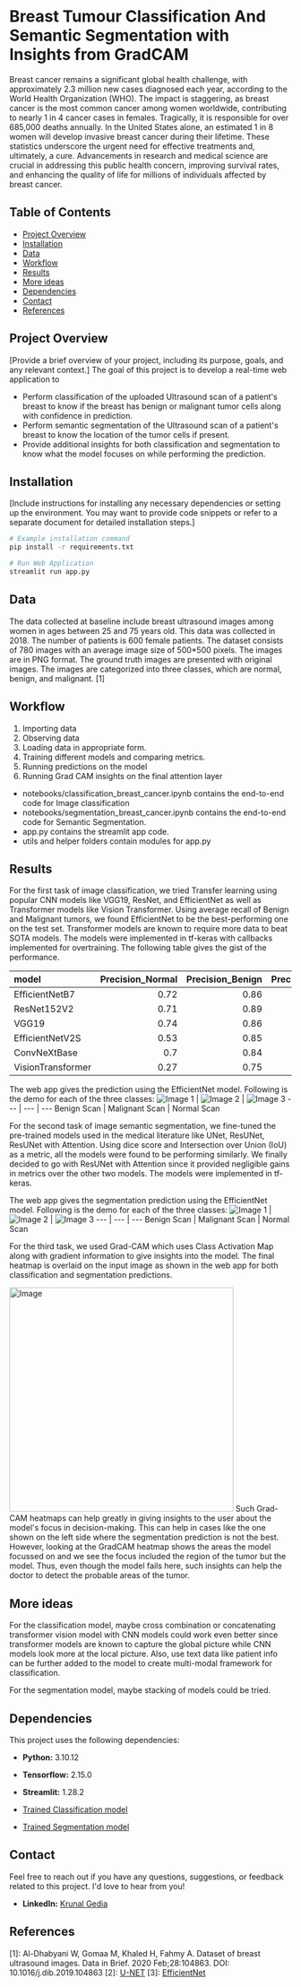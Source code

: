 # Breast Tumour Classification And Semantic Segmentation with Insights from GradCAM

Breast cancer remains a significant global health challenge, with approximately 2.3 million new cases diagnosed each year, according to the World Health Organization (WHO). The impact is staggering, as breast cancer is the most common cancer among women worldwide, contributing to nearly 1 in 4 cancer cases in females. Tragically, it is responsible for over 685,000 deaths annually. In the United States alone, an estimated 1 in 8 women will develop invasive breast cancer during their lifetime. These statistics underscore the urgent need for effective treatments and, ultimately, a cure. Advancements in research and medical science are crucial in addressing this public health concern, improving survival rates, and enhancing the quality of life for millions of individuals affected by breast cancer.

## Table of Contents

- [Project Overview](#project-overview)
- [Installation](#installation)
- [Data](#data)
- [Workflow](#workflow)
- [Results](#results)
- [More ideas](#More-ideas)
- [Dependencies](#dependencies)
- [Contact](#contact)
- [References](#references)

## Project Overview

[Provide a brief overview of your project, including its purpose, goals, and any relevant context.]
The goal of this project is to develop a real-time web application to
* Perform classification of the uploaded Ultrasound scan of a patient's breast to know if the breast has benign or malignant tumor cells along with confidence in prediction. 
* Perform semantic segmentation of the Ultrasound scan of a patient's breast to know the location of the tumor cells if present.
* Provide additional insights for both classification and segmentation to know what the model focuses on while performing the prediction.

## Installation

[Include instructions for installing any necessary dependencies or setting up the environment. You may want to provide code snippets or refer to a separate document for detailed installation steps.]

```bash
# Example installation command
pip install -r requirements.txt

# Run Web Application
streamlit run app.py
```

## Data
The data collected at baseline include breast ultrasound images among women in ages between 25 and 75 years old. This data was collected in 2018. The number of patients is 600 female patients. The dataset consists of 780 images with an average image size of 500*500 pixels. The images are in PNG format. The ground truth images are presented with original images. The images are categorized into three classes, which are normal, benign, and malignant. [1]

## Workflow
1. Importing data
2. Observing data
3. Loading data in appropriate form.
4. Training different models and comparing metrics.
5. Running predictions on the model
6. Running Grad CAM insights on the final attention layer

* notebooks/classification_breast_cancer.ipynb contains the end-to-end code for Image classification
* notebooks/segmentation_breast_cancer.ipynb contains the end-to-end code for Semantic Segmentation.
* app.py contains the streamlit app code.
* utils and helper folders contain modules for app.py

## Results
For the first task of image classification, we tried Transfer learning using popular CNN models like VGG19, ResNet, and EfficientNet as well as Transformer models like Vision Transformer. Using average recall of Benign and Malignant tumors, we found EfficientNet to be the best-performing one on the test set. Transformer models are known to require more data to beat SOTA models. The models were implemented in tf-keras with callbacks implemented for overtraining.
The following table gives the gist of the performance.

| model           |   Precision_Normal |   Precision_Benign |   Precision_Malignant |   Recall_Normal |   Recall_Benign |   Recall_Malignant |   Recall_BM |
|:----------------|-------------------:|-------------------:|----------------------:|----------------:|----------------:|-------------------:|------------:|
| EfficientNetB7  |               0.72 |               0.86 |                  0.82 |            0.85 |            0.83 |               0.78 |        0.81 |
| ResNet152V2     |               0.71 |               0.89 |                  0.86 |            0.89 |            0.88 |               0.73 |        0.8  |
| VGG19           |               0.74 |               0.86 |                  0.62 |            0.93 |            0.73 |               0.73 |        0.73 |
| EfficientNetV2S |               0.53 |               0.85 |                  0.69 |            0.89 |            0.69 |               0.66 |        0.68 |
| ConvNeXtBase    |               0.7  |               0.84 |                  0.7  |            0.78 |            0.8  |               0.73 |        0.76 |
| VisionTransformer         |               0.27 |               0.75 |                  0.45 |            0.81 |            0.07 |               0.73 |        0.4  |

The web app gives the prediction using the EfficientNet model. Following is the demo for each of the three classes:
![Image 1](https://github.com/krunalgedia/BreastTumourClassificationAndSegmentationWithGradCAM/blob/main/images_app/opening_page.png) | ![Image 2](https://github.com/krunalgedia/BreastTumourClassificationAndSegmentationWithGradCAM/blob/main/images_app/malignant_detect.png) | ![Image 3](https://github.com/krunalgedia/BreastTumourClassificationAndSegmentationWithGradCAM/blob/main/images_app/normal_detect.png)
--- | --- | ---
Benign Scan | Malignant Scan | Normal Scan


For the second task of image semantic segmentation, we fine-tuned the pre-trained models used in the medical literature like UNet, ResUNet, ResUNet with Attention. Using dice score and Intersection over Union (IoU) as a metric, all the models were found to be performing similarly. We finally decided to go with ResUNet with Attention since it provided negligible gains in metrics over the other two models. The models were implemented in tf-keras.

The web app gives the segmentation prediction using the EfficientNet model. Following is the demo for each of the three classes:
![Image 1](https://github.com/krunalgedia/BreastTumourClassificationAndSegmentationWithGradCAM/blob/main/images_app/benign.gif) | ![Image 2](https://github.com/krunalgedia/BreastTumourClassificationAndSegmentationWithGradCAM/blob/main/images_app/malignant.gif) | ![Image 3](https://github.com/krunalgedia/BreastTumourClassificationAndSegmentationWithGradCAM/blob/main/images_app/normal.gif)
--- | --- | ---
Benign Scan | Malignant Scan | Normal Scan

For the third task, we used Grad-CAM which uses Class Activation Map along with gradient information to give insights into the model. The final heatmap is overlaid on the input image as shown in the web app for both classification and segmentation predictions.

<img src="https://github.com/krunalgedia/BreastTumourClassificationAndSegmentationWithGradCAM/blob/main/images_app/difficult.gif" alt="Image" width="400"/> Such Grad-CAM heatmaps can help greatly in giving insights to the user about the model's focus in decision-making. This can help in cases like the one shown on the left side where the segmentation prediction is not the best. However, looking at the GradCAM heatmap shows the areas the model focussed on and we see the focus included the region of the tumor but the model. Thus, even though the model fails here, such insights can help the doctor to detect the probable areas of the tumor.

## More ideas

For the classification model, maybe cross combination or concatenating transformer vision model with CNN models could work even better since transformer models are known to capture the global picture while CNN models look more at the local picture. Also, use text data like patient info can be further added to the model to create multi-modal framework for classification. 

For the segmentation model, maybe stacking of models could be tried.

## Dependencies

This project uses the following dependencies:

- **Python:** 3.10.12
- **Tensorflow:** 2.15.0
- **Streamlit:** 1.28.2 

- [Trained Classification model](https://www.dropbox.com/scl/fi/lnp23cdyo4eq0nckn2vtq/Detection_model?rlkey=ll5wy8fhw4mb9fopk83xdkbn0&dl=0)
- [Trained Segmentation model](https://www.dropbox.com/scl/fi/cq1tescfxr1uvp8z8fb2g/Segmentation_model?rlkey=s81dvvzzdlj0q92kjxvno78vr&dl=0)
  
## Contact

Feel free to reach out if you have any questions, suggestions, or feedback related to this project. I'd love to hear from you!

- **LinkedIn:** [Krunal Gedia](https://www.linkedin.com/in/krunal-gedia-00188899/)

## References
[1]: Al-Dhabyani W, Gomaa M, Khaled H, Fahmy A. Dataset of breast ultrasound images. Data in Brief. 2020 Feb;28:104863. DOI: 10.1016/j.dib.2019.104863
[2]: [U-NET](https://arxiv.org/abs/1505.04597)
[3]: [EfficientNet](https://arxiv.org/abs/1905.11946)

